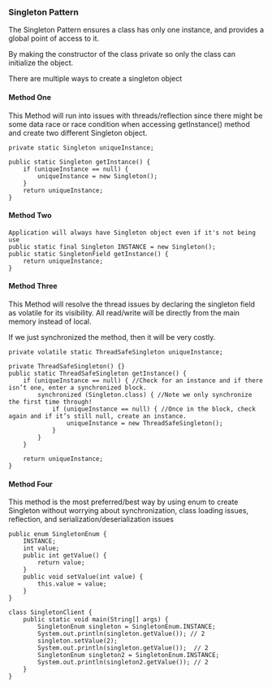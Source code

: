 ### Singleton Pattern

The Singleton Pattern ensures a class has only one instance, and provides a global point of access to it.

By making the constructor of the class private so only the class can initialize the object.

There are multiple ways to create a singleton object 

#### Method One
This Method will run into issues with threads/reflection since there might be some data race or race condition when accessing
getInstance() method and create two different Singleton object.

    private static Singleton uniqueInstance;

    public static Singleton getInstance() {
        if (uniqueInstance == null) {
            uniqueInstance = new Singleton();
        }
        return uniqueInstance;
    }

#### Method Two
    Application will always have Singleton object even if it's not being use
    public static final Singleton INSTANCE = new Singleton();
    public static SingletonField getInstance() {
        return uniqueInstance;
    }

#### Method Three
This Method will resolve the thread issues by declaring the singleton field as volatile for its visibility.
All read/write will be directly from the main memory instead of local.

If we just synchronized the method, then it will be very costly. 

    private volatile static ThreadSafeSingleton uniqueInstance;

    private ThreadSafeSingleton() {}
    public static ThreadSafeSingleton getInstance() {
        if (uniqueInstance == null) { //Check for an instance and if there isn’t one, enter a synchronized block.
            synchronized (Singleton.class) { //Note we only synchronize the first time through!
                if (uniqueInstance == null) { //Once in the block, check again and if it’s still null, create an instance.
                    uniqueInstance = new ThreadSafeSingleton();
                }
            }
        }

        return uniqueInstance;
    }

#### Method Four
This method is the most preferred/best way by using enum to create Singleton without worrying about
synchronization, class loading issues, reflection, and serialization/deserialization issues

    public enum SingletonEnum {
        INSTANCE;
        int value;
        public int getValue() {
            return value;
        }
        public void setValue(int value) {
            this.value = value;
        }
    }

    class SingletonClient {
        public static void main(String[] args) {
            SingletonEnum singleton = SingletonEnum.INSTANCE;
            System.out.println(singleton.getValue()); // 2
            singleton.setValue(2);
            System.out.println(singleton.getValue());  // 2
            SingletonEnum singleton2 = SingletonEnum.INSTANCE;
            System.out.println(singleton2.getValue()); // 2
        }
    }